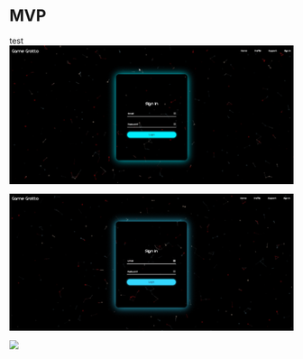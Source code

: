 # MVP
test
![](https://github.com/andrewsittner/MVP/blob/main/Mvp/ReadMeGifs/jKb6u1bhkT.gif)


![](https://github.com/andrewsittner/MVP/blob/main/Mvp/ReadMeGifs/6d6bBV2pdp.gif) 


![](https://github.com/andrewsittner/MVP/blob/main/Mvp/ReadMeGifs/Home.gif)

